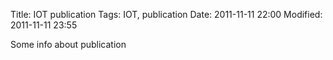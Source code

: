 Title:  IOT publication
Tags:   IOT, publication
Date:   2011-11-11 22:00
Modified:   2011-11-11 23:55

Some info about publication
